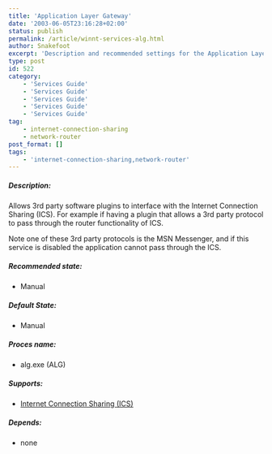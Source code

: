 ```yaml
---
title: 'Application Layer Gateway'
date: '2003-06-05T23:16:28+02:00'
status: publish
permalink: /article/winnt-services-alg.html
author: Snakefoot
excerpt: 'Description and recommended settings for the Application Layer Gateway service.'
type: post
id: 522
category:
    - 'Services Guide'
    - 'Services Guide'
    - 'Services Guide'
    - 'Services Guide'
    - 'Services Guide'
tag:
    - internet-connection-sharing
    - network-router
post_format: []
tags:
    - 'internet-connection-sharing,network-router'
---
```

##### Description:

 Allows 3rd party software plugins to interface with the Internet Connection Sharing (ICS). For example if having a plugin that allows a 3rd party protocol to pass through the router functionality of ICS.  
  
 Note one of these 3rd party protocols is the MSN Messenger, and if this service is disabled the application cannot pass through the ICS.  
  
##### Recommended state:

- Manual

##### Default State:

- Manual

##### Proces name:

- alg.exe (ALG)

##### Supports:

- [Internet Connection Sharing (ICS)](/article/winnt-services-sharedaccess.html)

##### Depends:

- none